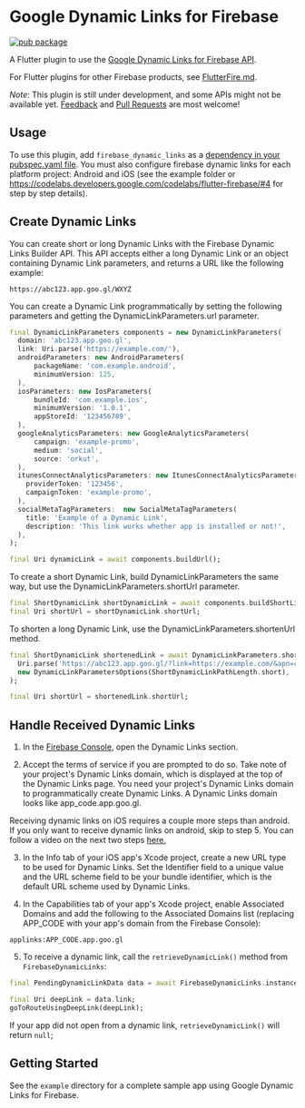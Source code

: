 # Google Dynamic Links for Firebase

[![pub package](https://img.shields.io/pub/v/firebase_dynamic_links.svg)](https://pub.dartlang.org/packages/firebase_dynamic_links)

A Flutter plugin to use the [Google Dynamic Links for Firebase API](https://firebase.google.com/docs/dynamic-links/).

For Flutter plugins for other Firebase products, see [FlutterFire.md](https://github.com/flutter/plugins/blob/master/FlutterFire.md).

*Note*: This plugin is still under development, and some APIs might not be available yet. [Feedback](https://github.com/flutter/flutter/issues) and [Pull Requests](https://github.com/flutter/plugins/pulls) are most welcome!

## Usage

To use this plugin, add `firebase_dynamic_links` as a [dependency in your pubspec.yaml file](https://flutter.io/platform-plugins/). You must also configure firebase dynamic links for each platform project: Android and iOS (see the example folder or https://codelabs.developers.google.com/codelabs/flutter-firebase/#4 for step by step details).

## Create Dynamic Links

You can create short or long Dynamic Links with the Firebase Dynamic Links Builder API. This API accepts either a long Dynamic Link or an object containing Dynamic Link parameters, and returns a URL like the following example:

```
https://abc123.app.goo.gl/WXYZ
```

You can create a Dynamic Link programmatically by setting the following parameters and getting the DynamicLinkParameters.url parameter.

```dart
final DynamicLinkParameters components = new DynamicLinkParameters(
  domain: 'abc123.app.goo.gl',
  link: Uri.parse('https://example.com/'),
  androidParameters: new AndroidParameters(
      packageName: 'com.example.android',
      minimumVersion: 125,
  ),
  iosParameters: new IosParameters(
      bundleId: 'com.example.ios',
      minimumVersion: '1.0.1',
      appStoreId: '123456789',
  ),
  googleAnalyticsParameters: new GoogleAnalyticsParameters(
      campaign: 'example-promo',
      medium: 'social',
      source: 'orkut',
  ),
  itunesConnectAnalyticsParameters: new ItunesConnectAnalyticsParameters(
    providerToken: '123456',
    campaignToken: 'example-promo',
  ),
  socialMetaTagParameters:  new SocialMetaTagParameters(
    title: 'Example of a Dynamic Link',
    description: 'This link works whether app is installed or not!',
  ),
);

final Uri dynamicLink = await components.buildUrl();
```

To create a short Dynamic Link, build DynamicLinkParameters the same way, but use the DynamicLinkParameters.shortUrl parameter.

```dart
final ShortDynamicLink shortDynamicLink = await components.buildShortLink();
final Uri shortUrl = shortDynamicLink.shortUrl;
```

To shorten a long Dynamic Link, use the DynamicLinkParameters.shortenUrl method.

```dart
final ShortDynamicLink shortenedLink = await DynamicLinkParameters.shortenUrl(
  Uri.parse('https://abc123.app.goo.gl/?link=https://example.com/&apn=com.example.android&ibn=com.example.ios'),
  new DynamicLinkParametersOptions(ShortDynamicLinkPathLength.short),
);

final Uri shortUrl = shortenedLink.shortUrl;
```

## Handle Received Dynamic Links

1. In the [Firebase Console](https://console.firebase.google.com), open the Dynamic Links section.

2. Accept the terms of service if you are prompted to do so. Take note of your project's Dynamic Links domain, which is displayed at the top of the Dynamic Links page. You need your project's Dynamic Links domain to programmatically create Dynamic Links. A Dynamic Links domain looks like app_code.app.goo.gl.

Receiving dynamic links on iOS requires a couple more steps than android. If you only want to receive dynamic links on android, skip to step 5. You can follow a video on the next two steps [here.](https://youtu.be/sFPo296OQqk?t=2m40s)

3. In the Info tab of your iOS app's Xcode project, create a new URL type to be used for Dynamic Links. Set the Identifier field to a unique value and the URL scheme field to be your bundle identifier, which is the default URL scheme used by Dynamic Links.

4. In the Capabilities tab of your app's Xcode project, enable Associated Domains and add the following to the Associated Domains list (replacing APP_CODE with your app's domain from the Firebase Console):

```
applinks:APP_CODE.app.goo.gl
```

5. To receive a dynamic link, call the `retrieveDynamicLink()` method from `FirebaseDynamicLinks`:

```dart
final PendingDynamicLinkData data = await FirebaseDynamicLinks.instance.retrieveDynamicLink();

final Uri deepLink = data.link;
goToRouteUsingDeepLink(deepLink);
```

If your app did not open from a dynamic link, `retrieveDynamicLink()` will return `null`;

## Getting Started

See the `example` directory for a complete sample app using Google Dynamic Links for Firebase.